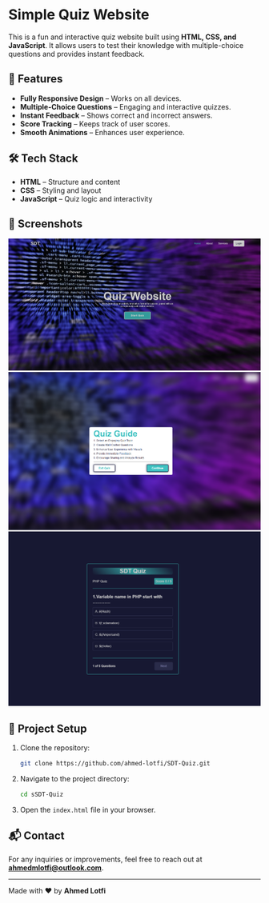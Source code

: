 # Simple Quiz Website

This is a fun and interactive quiz website built using **HTML, CSS, and JavaScript**. It allows users to test their knowledge with multiple-choice questions and provides instant feedback.

## 🚀 Features

- **Fully Responsive Design** – Works on all devices.
- **Multiple-Choice Questions** – Engaging and interactive quizzes.
- **Instant Feedback** – Shows correct and incorrect answers.
- **Score Tracking** – Keeps track of user scores.
- **Smooth Animations** – Enhances user experience.

## 🛠️ Tech Stack

- **HTML** – Structure and content
- **CSS** – Styling and layout
- **JavaScript** – Quiz logic and interactivity

## 📸 Screenshots

![HOme](screenshots/home.png)
![Info](screenshots/info.png)
![Questions](screenshots/questions.png)

## 📂 Project Setup

1. Clone the repository:
   ```bash
   git clone https://github.com/ahmed-lotfi/SDT-Quiz.git
   ```
2. Navigate to the project directory:
   ```bash
   cd sSDT-Quiz
   ```
3. Open the `index.html` file in your browser.

## 📬 Contact

For any inquiries or improvements, feel free to reach out at **ahmedmlotfi@outlook.com**.

---

Made with ❤️ by **Ahmed Lotfi**
